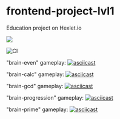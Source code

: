 # frontend-project-lvl1

Education project on Hexlet.io

<a href="https://codeclimate.com/github/codeclimate/codeclimate/maintainability"><img src="https://api.codeclimate.com/v1/badges/a99a88d28ad37a79dbf6/maintainability" /></a>

![CI](https://github.com/nichegosebe/frontend-project-lvl1/workflows/CI/badge.svg)

"brain-even" gameplay:
[![asciicast](https://asciinema.org/a/360735.svg)](https://asciinema.org/a/360735)

"brain-calc" gameplay:
[![asciicast](https://asciinema.org/a/360733.svg)](https://asciinema.org/a/360733)

"brain-gcd" gameplay:
[![asciicast](https://asciinema.org/a/vsSfcUTDNPM9xRb1tsQS5eVL6.svg)](https://asciinema.org/a/vsSfcUTDNPM9xRb1tsQS5eVL6)

"brain-progression" gameplay:
[![asciicast](https://asciinema.org/a/sWpSZ5lEmOpIukTs0V0PsAQB0.svg)](https://asciinema.org/a/sWpSZ5lEmOpIukTs0V0PsAQB0)

"brain-prime" gameplay:
[![asciicast](https://asciinema.org/a/ToH3RCKmGMcnId0BhHAQHdOFi.svg)](https://asciinema.org/a/ToH3RCKmGMcnId0BhHAQHdOFi)
